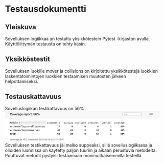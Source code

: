 # Testausdokumentti

## Yleiskuva

Sovelluksen logiikkaa on testattu yksikkötestein Pytest -kirjaston avulla, Käyttöliittymän testausta on tehty käsin.

## Yksikköstestit

Sovelluksen luokille mover ja collisions on kirjoitettu yksikkötestejä luokkien laskentatoimintojen luokkien testaamisen muutosten jälkeen helpottamiseksi.

## Testauskattavuus

Sovelluslogiikan testikattavuus on 56%
![](https://github.com/saarasalme/ot-harjoitustyo/blob/main/dokumentaatio/kuvat/testauskattavuus.png)
Sovelluksen testikattavuus jäi melko suppeaksi, sillä sovelluslogiikassa ja olioiden luonnissa on käytetty paljon tuuriin ja aikaan perustuvia metodeita. Puuttuvat metodit pystyisi testaamaan monimutkaisemmilla testeillä.
